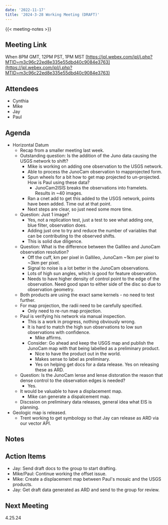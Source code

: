 ```yaml
---
date: '2022-11-17'
title: '2024-3-28 Working Meeting (DRAFT)'
---
```


{{<  meeting-notes >}}

## Meeting Link
When 8PM GMT, 12PM PST, 1PM MST
[https://jpl.webex.com/jpl/j.php?MTID=m3c96c22ed8e335e55dbd40c9084e3763](https://jpl.webex.com/jpl/j.php?MTID=m3c96c22ed8e335e55dbd40c9084e3763)

## Attendees
- Cynthia
- Mike
- Jay
- Paul

## Agenda
- Horizontal Datum
  - Recap from a smaller meeting last week.
  - Outstanding question: Is the addition of the Juno data causing the USGS network to shift?
    - Mike is working on adding one observation to the USGS network.
    - Able to process the JunoCam observation to mapprojected form.
    - Spun wheels for a bit how to get map projected to un-projected. How is Paul using these data?
      - JunoCam2ISIS breaks the observations into framelets. Results in ~40 images.
    - Ran a cnet add to get this added to the USGS network, points have been added. Time out at that point.
    - Next steps are clear, so just need some more time.
  - Question: Just 1 image?
    - Yes, not a replication test, just a test to see what adding one, blue filter, observation does.
    - Adding just one to try and reduce the number of variables that can be contributing to the observed shifts.
    - This is solid due diligence.
  - Question: What is the difference between the Gallileo and JunoCam observation resolution?
    - Off the cuff, km per pixel in Gallileo, JunoCam ~1km per pixel to ~3km per pixel.
    - Signal to noise is a lot better in the JunoCam observations. 
    - Lots of high sun angles, which is good for feature observation.
    - Needs to have higher density of control point to the edge of the observation. Need good span to either side of the disc so due to observation geometry.
  - Both products are using the exact same kernels - no need to test further.
  - For map projection, the radii need to be carefully specified. 
    - Only need to re-run map projection.
  - Paul is verifying his network via manual inspection.
    - This is a work in progress, nothing obviously wrong.
    - It is hard to match the high sun observations to low sun observations with confidence.
      - Mike affirms.
    - Consider: Go ahead and keep the USGS map and publish the JunoCam map with that being labelled as a preliminary product.
      - Nice to have the product out in the world.
      - Makes sense to label as preliminary.
      - Yes on helping get docs for a data release. Yes on releasing these as ARD.
  - Question: Is the JunoCam lense and lense distoration the reason that dense control to the observation edges is needed?
    - Yes.
  - It would be valuable to have a displacement map.
    - Mike can generate a dispalcement map.
  - Discssion on preliminary data releases, general idea what EIS is planning.
- Geologic map is released.
  - Trent working to get symbology so that Jay can release as ARD via our vector API.

## Notes

## Action Items
- Jay: Send draft docs to the group to start drafting.
- Mike/Paul: Continue working the offset issue.
- Mike: Create a displacement map between Paul's mosaic and the USGS products.
- Jay: Get draft data generated as ARD and send to the group for review.


## Next Meeting
4.25.24